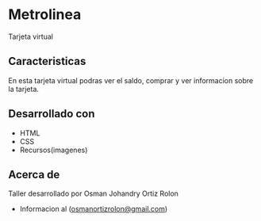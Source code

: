 # Metrolinea   

Tarjeta virtual

## Caracteristicas 
En esta tarjeta virtual podras ver el saldo, comprar y ver informacion sobre la tarjeta. 

## Desarrollado con 
- HTML
- CSS
- Recursos(imagenes)

 ## Acerca de
Taller desarrollado por Osman Johandry Ortiz Rolon
- Informacion al (osmanortizrolon@gmail.com)

